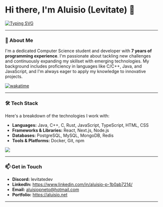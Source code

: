 # Hi there, I'm Aluisio (Levitate) 👋

[![Typing SVG](https://readme-typing-svg.demolab.com?font=Fira+Code&duration=3500&pause=2000&width=435&lines=Computer+Science+Student+%26+Developer;Always+Learning+New+Technologies;Excited+to+Collaborate+on+Projects)](https://git.io/typing-svg)

---

### 🚀 About Me

I'm a dedicated Computer Science student and developer with **7 years of programming experience**. I'm passionate about tackling new challenges and continuously expanding my skillset with emerging technologies. My background includes proficiency in languages like C/C++, Java, and JavaScript, and I'm always eager to apply my knowledge to innovative projects.

[![wakatime](https://wakatime.com/badge/user/6831b11d-ae1d-4f0c-a723-269556d5ebde.svg)](https://wakatime.com/@6831b11d-ae1d-4f0c-a723-269556d5ebde)

---

### 🛠️ Tech Stack

Here's a breakdown of the technologies I work with:

* **Languages:** Java, C++, C, Rust, JavaScript, TypeScript, HTML, CSS
* **Frameworks & Libraries:** React, Next.js, Node.js
* **Databases:** PostgreSQL, MySQL, MongoDB, Redis
* **Tools & Platforms:** Docker, Git, npm

![](https://skillicons.dev/icons?i=java,cpp,rust,javascript,typescript,html,css,react,docker,nodejs,postgres,npm,nextjs,mysql,mongodb,redis,git&perline=8)

---

### 📫 Get in Touch

* **Discord:** levitatedev
* **LinkedIn:** https://www.linkedin.com/in/aluisio-p-1b0ab7214/
* **Email:** aluisiopneto@hotmail.com
* **Portfolio:** https://aluisio.net

---
